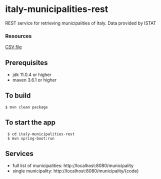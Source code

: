 # italy-municipalities-rest

REST service for retrieving municipalities of Italy. Data provided by ISTAT

### Resources

[CSV file](https://www.istat.it/storage/codici-unita-amministrative/Elenco-comuni-italiani.csv)

## Prerequisites

- jdk 11.0.4 or higher
- maven 3.6.1 or higher

## To build

```shell
$ mvn clean package
```

## To start the app

```shell
 $ cd italy-municipalities-rest
 $ mvn spring-boot:run

```

## Services

- full list of municipalities: http://localhost:8080/municipality
- single municipality: http://localhost:8080/municipality/{code}